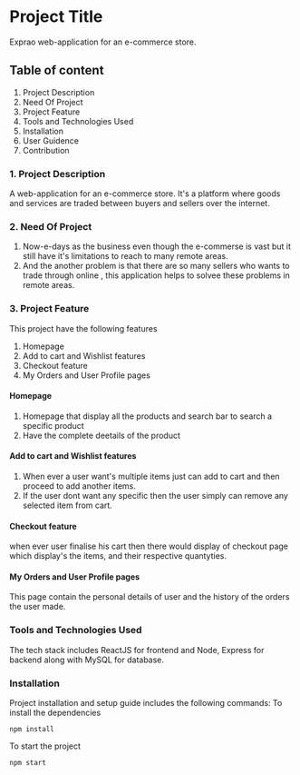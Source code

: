 # Project Title
Exprao web-application for an e-commerce store. 

## Table of content
1. Project Description
2. Need Of Project
3. Project Feature
4. Tools and Technologies Used
5. Installation
6. User Guidence
7. Contribution
### 1. Project Description
A web-application for an e-commerce store. It's a platform where goods and services are traded between buyers and sellers over the internet.
### 2. Need Of Project
1. Now-e-days as the business even though the e-commerse is vast but it still have it's limitations to reach to many remote areas.
2. And the another problem is that there are so many sellers who wants to trade through online , this application helps to solvee these problems in remote areas.
### 3. Project Feature
This  project have the following features
1. Homepage 
2. Add to cart and Wishlist features
3. Checkout feature
4. My Orders and User Profile pages
#### Homepage 
1. Homepage that display all the products and search bar to search a specific product
2. Have the complete deetails of the product
   
#### Add to cart and Wishlist features
1. When ever a user want's multiple items just can add to cart and then proceed to add another items.
2. If the user dont want any specific then the user simply can remove any selected item from cart.

#### Checkout feature
when ever user finalise his cart then there would display of checkout page which display's the items, and their respective quantyties.

#### My Orders and User Profile pages
This page contain the personal details of user and the history of the orders the user made.
### Tools and Technologies Used
The tech stack includes ReactJS for frontend and Node, Express for backend along with MySQL for database.
### Installation
Project installation and setup guide includes the following commands:
To install the dependencies
```
npm install
```
To start the project
```
npm start
```



